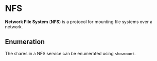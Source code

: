 # NFS

**Network File System** (**NFS**) is a protocol for mounting file systems over a
network.

## Enumeration

The shares in a NFS service can be enumerated using `showmount`.
